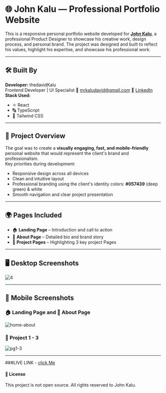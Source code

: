 # 🌐 John Kalu — Professional Portfolio Website

This is a responsive personal portfolio website developed for [**John Kalu**](https://john-kalu.vercel.app/), a professional Product Designer to showcase his creative work, design process, and personal brand. The project was designed and built to reflect his values, highlight his expertise, and showcase his professional work.

---

## 🛠 Built By

**Developer:** thedavidKalu  
Frontend Developer | UI Specialist
📧 mrkaludavid@gmail.com
🔗 [LinkedIn](https://www.linkedin.com/in/kalu-david-a2771723a/)
**Stack Used:**
- ⚛️ React
- 🔠 TypeScript  
- 🎨 Tailwind CSS 

---

## 🎯 Project Overview

The goal was to create a **visually engaging, fast, and mobile-friendly** personal website that would represent the client's brand and professionalism.  
Key priorities during development:

- Responsive design across all devices
- Clean and intuitive layout
- Professional branding using the client's identity colors: **#057439** (deep green) & white
- Smooth navigation and clear project presentation

---

## 🌍 Pages Included

- 🏠 **Landing Page** – Introduction and call to action  
- 👤 **About Page** – Detailed bio and brand story  
- 📂 **Project Pages** – Highlighting 3 key project Pages 

---

## 🖥️ Desktop Screenshots
![4](https://github.com/user-attachments/assets/b2b0fc4c-03d3-438d-b6d5-a635989f55a9)

---

## 📱 Mobile Screenshots

### 🏠 Landing Page and 👤 About Page 
![home-about](https://github.com/user-attachments/assets/175938e4-66ed-4a86-b1da-5ac3929abd7d)


### 💼 Project 1  - 3
![pg1-3](https://github.com/user-attachments/assets/6c39ef37-b090-474b-88b2-7c2f94dcb3c8)

---

###LIVE LINK - [click Me](https://john-kalu.vercel.app/)
#### 📜 License
This project is not open source.
All rights reserved to John Kalu.
